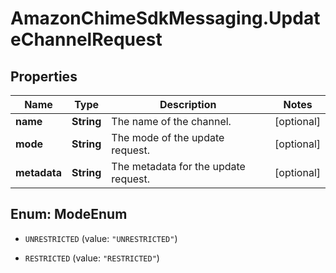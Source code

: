 # AmazonChimeSdkMessaging.UpdateChannelRequest

## Properties

Name | Type | Description | Notes
------------ | ------------- | ------------- | -------------
**name** | **String** | The name of the channel. | [optional] 
**mode** | **String** | The mode of the update request. | [optional] 
**metadata** | **String** | The metadata for the update request. | [optional] 



## Enum: ModeEnum


* `UNRESTRICTED` (value: `"UNRESTRICTED"`)

* `RESTRICTED` (value: `"RESTRICTED"`)




